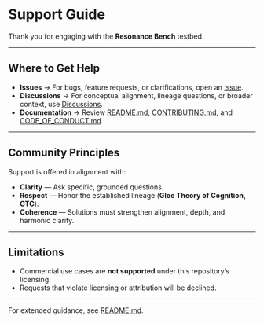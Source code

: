 # Support Guide

Thank you for engaging with the **Resonance Bench** testbed.  

---

## Where to Get Help

- **Issues** → For bugs, feature requests, or clarifications, open an [Issue](../../issues).  
- **Discussions** → For conceptual alignment, lineage questions, or broader context, use [Discussions](../../discussions).  
- **Documentation** → Review [README.md](./README.md), [CONTRIBUTING.md](./CONTRIBUTING.md), and [CODE_OF_CONDUCT.md](./CODE_OF_CONDUCT.md).  

---

## Community Principles

Support is offered in alignment with:

- **Clarity** — Ask specific, grounded questions.  
- **Respect** — Honor the established lineage (**Gloe Theory of Cognition, GTC**).  
- **Coherence** — Solutions must strengthen alignment, depth, and harmonic clarity.  

---

## Limitations

- Commercial use cases are **not supported** under this repository’s licensing.  
- Requests that violate licensing or attribution will be declined.  

---

For extended guidance, see [README.md](./README.md).
